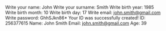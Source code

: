 Write your name: 
John
Write your surname: 
Smith
Write birth year: 
1985
Write birth month: 
10
Write birth day: 
17
Write email: 
john.smith@gmail.com
Write password: 
GhhSJkn86*
Your ID was successfully created!
ID: 256377615 Name: John Smith Email: john.smith@gmail.com Age: 39

